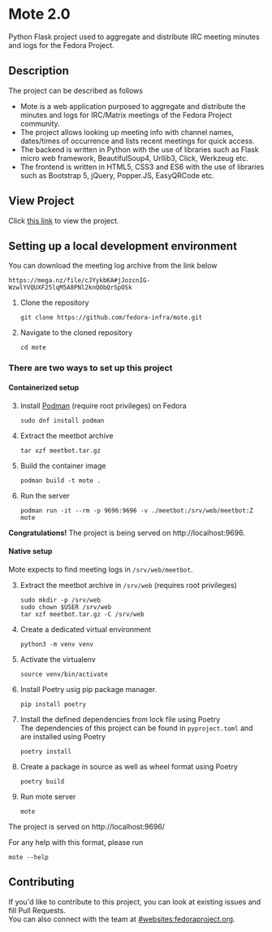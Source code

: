 # Mote 2.0

Python Flask project used to aggregate and distribute IRC meeting minutes and logs for the Fedora Project.

## Description

The project can be described as follows

- Mote is a web application purposed to aggregate and distribute the minutes and logs for IRC/Matrix meetings of the Fedora Project community.
- The project allows looking up meeting info with channel names, dates/times of occurrence and lists recent meetings for quick access.
- The backend is written in Python with the use of libraries such as Flask micro web framework, BeautifulSoup4, Urllib3, Click, Werkzeug etc.
- The frontend is written in HTML5, CSS3 and ES6 with the use of libraries such as Bootstrap 5, jQuery, Popper.JS, EasyQRCode etc.

## View Project

Click [this link](https://meetbot.fedoraproject.org/) to view the project.

## Setting up a local development environment

You can download the meeting log archive from the link below

```
https://mega.nz/file/cJYykbKA#jJozcnIG-WzwlYVQUXF25lqM5A8PNl2knQObQrSpOSk
```

1. Clone the repository
   ```
   git clone https://github.com/fedora-infra/mote.git
   ```
2. Navigate to the cloned repository
   ```
   cd mote
   ```

### There are two ways to set up this project

#### Containerized setup

3. Install [Podman](https://podman.io/getting-started/installation) (require root privileges) on Fedora
   ```
   sudo dnf install podman
   ```
4. Extract the meetbot archive
   ```
   tar xzf meetbot.tar.gz
   ```
5. Build the container image
   ```
   podman build -t mote .
   ```
6. Run the server
   ```
   podman run -it --rm -p 9696:9696 -v ./meetbot:/srv/web/meetbot:Z mote
   ```

**Congratulations!** The project is being served on http://localhost:9696.

#### Native setup

Mote expects to find meeting logs in `/srv/web/meetbot`.

3. Extract the meetbot archive in `/srv/web` (requires root privileges)
   ```
   sudo mkdir -p /srv/web
   sudo chown $USER /srv/web
   tar xzf meetbot.tar.gz -C /srv/web
   ```
4. Create a dedicated virtual environment
   ```
   python3 -m venv venv
   ```
5. Activate the virtualenv
   ```
   source venv/bin/activate
   ```
6. Install Poetry usig pip package manager.
   ```
   pip install poetry
   ```
7. Install the defined dependencies from lock file using Poetry  
   The dependencies of this project can be found in `pyproject.toml` and are installed using Poetry
   ```
   poetry install
   ```
8. Create a package in source as well as wheel format using Poetry
   ```
   poetry build
   ```
9. Run mote server
   ```
   mote
   ```

The project is served on http://localhost:9696/

For any help with this format, please run

```
mote --help
```

## Contributing

If you'd like to contribute to this project, you can look at existing issues and fill Pull Requests.  
You can also connect with the team at [#websites:fedoraproject.org](https://chat.fedoraproject.org/#/room/#websites:fedoraproject.org).
